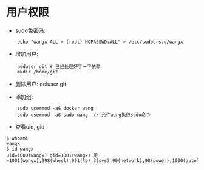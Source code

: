 # 用户权限
* sudo免密码:
```
    echo "wangx ALL = (root) NOPASSWD:ALL" > /etc/sudoers.d/wangx
```

* 增加用户:   
```
    adduser git # 已经处理好了一下依赖
    mkdir /home/git
```
* 删除用户:   deluser git

* 添加组:
```
    sudo usermod -aG docker wang
    sudo usermod -aG sudo wang  // 允许wang执行sudo命令
```

* 查看uid, gid
```
$ whoami
wangx
$ id wangx
uid=1000(wangx) gid=1001(wangx) 组=1001(wangx),998(wheel),991(lp),3(sys),90(network),98(power),1000(autologin),965(docker)
```
